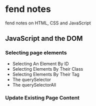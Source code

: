 # fend notes

fend notes on HTML, CSS and JavaScript

## JavaScript and the DOM

### Selecting page elements
* Selecting An Element By ID
* Selecting Elements By Their Class
* Selecting Elements By Their Tag
* The querySelector
* The querySelectorAll

### Update Existing Page Content




